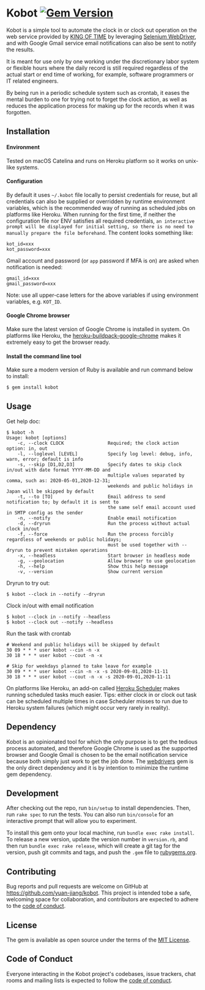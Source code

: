 # Kobot [![Gem Version](https://badge.fury.io/rb/kobot.svg)](https://badge.fury.io/rb/kobot)

Kobot is a simple tool to automate the clock in or clock out operation on the web service
provided by [KING OF TIME](https://www.kingtime.jp/) by leveraging [Selenium WebDriver](
https://www.selenium.dev/), and with Google Gmail service email notifications can also be
sent to notify the results.

It is meant for use only by one working under the discretionary labor system or flexible
hours where the daily record is still required regardless of the actual start or end time
of working, for example, software programmers or IT related engineers.

By being run in a periodic schedule system such as crontab, it eases the mental burden to
one for trying not to forget the clock action, as well as reduces the application process
for making up for the records when it was forgotten.

## Installation

#### Environment

Tested on macOS Catelina and runs on Heroku platform so it works on unix-like systems.

#### Configuration

By default it uses `~/.kobot` file locally to persist credentials for reuse, but all credentials
can also be supplied or overridden by runtime environment variables, which is the recommended way
of running as scheduled jobs on platforms like Heroku. When running for the first time, if neither
the configuration file nor ENV satisfies all required credentials, `an interactive prompt will be
displayed for initial setting, so there is no need to manually prepare the file beforehand`. The
content looks something like:
```property
kot_id=xxx
kot_password=xxx
```
Gmail account and password (or `app` password if MFA is on) are asked when notification is needed:
```property
gmail_id=xxx
gmail_password=xxx
```
Note: use all upper-case letters for the above variables if using environment variables, e.g. `KOT_ID`.

#### Google Chrome browser

Make sure the latest version of Google Chrome is installed in system. On platforms like Heroku,
the [heroku-buildpack-google-chrome](https://elements.heroku.com/buildpacks/heroku/heroku-buildpack-google-chrome)
makes it extremely easy to get the browser ready.

#### Install the command line tool 

Make sure a modern version of Ruby is available and run command below to install:
```bash
$ gem install kobot
```

## Usage

Get help doc:
```
$ kobot -h
Usage: kobot [options]
    -c, --clock CLOCK                Required; the clock action option: in, out
    -l, --loglevel [LEVEL]           Specify log level: debug, info, warn, error; default is info
    -s, --skip [D1,D2,D3]            Specify dates to skip clock in/out with date format YYYY-MM-DD and
                                     multiple values separated by comma, such as: 2020-05-01,2020-12-31;
                                     weekends and public holidays in Japan will be skipped by default
    -t, --to [TO]                    Email address to send notification to; by default it is sent to
                                     the same self email account used in SMTP config as the sender
    -n, --notify                     Enable email notification
    -d, --dryrun                     Run the process without actual clock in/out
    -f, --force                      Run the process forcibly regardless of weekends or public holidays;
                                     must be used together with --dryrun to prevent mistaken operations
    -x, --headless                   Start browser in headless mode
    -g, --geolocation                Allow browser to use geolocation
    -h, --help                       Show this help message
    -v, --version                    Show current version
```

Dryrun to try out:
```
$ kobot --clock in --notify --dryrun
```

Clock in/out with email notification
```
$ kobot --clock in --notify --headless
$ kobot --clock out --notify --headless
```

Run the task with crontab
```cron
# Weekend and public holidays will be skipped by default
30 09 * * * user kobot --cin -n -x
30 18 * * * user kobot --cout -n -x

# Skip for weekdays planned to take leave for example
30 09 * * * user kobot --cin -n -x -s 2020-09-01,2020-11-11
30 18 * * * user kobot --cout -n -x -s 2020-09-01,2020-11-11
```
On platforms like Heroku, an add-on called [Heroku Scheduler](https://elements.heroku.com/addons/scheduler) makes
running scheduled tasks much easier. Tips: either clock in or clock out task can be scheduled multiple times in
case Scheduler misses to run due to Heroku system failures (which might occur very rarely in reality).

## Dependency

Kobot is an opinionated tool for which the only purpose is to get the tedious process automated, and therefore
Google Chrome is used as the supported browser and Google Gmail is chosen to be the email notification service
because both simply just work to get the job done. The [webdrivers](https://github.com/titusfortner/webdrivers)
gem is the only direct dependency and it is by intention to minimize the runtime gem dependency. 

## Development

After checking out the repo, run `bin/setup` to install dependencies. Then, run `rake spec` to run the tests.
You can also run `bin/console` for an interactive prompt that will allow you to experiment.

To install this gem onto your local machine, run `bundle exec rake install`. To release a new version, update the
version number in `version.rb`, and then run `bundle exec rake release`, which will create a git tag for the version,
push git commits and tags, and push the `.gem` file to [rubygems.org](https://rubygems.org).

## Contributing

Bug reports and pull requests are welcome on GitHub at https://github.com/yuan-jiang/kobot.
This project is intended tobe a safe, welcoming space for collaboration, and contributors are
expected to adhere to the [code of conduct](https://github.com/yuan-jiang/kobot/blob/master/CODE_OF_CONDUCT.md).


## License

The gem is available as open source under the terms of the [MIT License](https://opensource.org/licenses/MIT).

## Code of Conduct

Everyone interacting in the Kobot project's codebases, issue trackers, chat rooms and mailing lists is expected to
follow the [code of conduct](https://github.com/yuan-jiang/kobot/blob/master/CODE_OF_CONDUCT.md).
